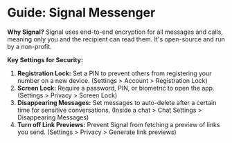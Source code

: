 # Guide: Signal Messenger

**Why Signal?** Signal uses end-to-end encryption for all messages and calls, meaning only you and the recipient can read them. It's open-source and run by a non-profit.

**Key Settings for Security:**
1.  **Registration Lock:** Set a PIN to prevent others from registering your number on a new device. (Settings > Account > Registration Lock)
2.  **Screen Lock:** Require a password, PIN, or biometric to open the app. (Settings > Privacy > Screen Lock)
3.  **Disappearing Messages:** Set messages to auto-delete after a certain time for sensitive conversations. (Inside a chat > Chat Settings > Disappearing Messages)
4.  **Turn off Link Previews:** Prevent Signal from fetching a preview of links you send. (Settings > Privacy > Generate link previews)

